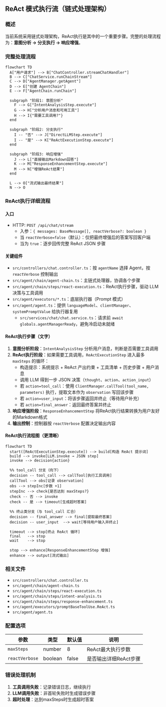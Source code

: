 ## ReAct 模式执行流（链式处理架构）

### 概述
当前系统采用链式处理架构，ReAct执行是其中的一个重要步骤。完整的处理流程为：**意图分析 → 分支执行 → 响应增强**。

### 完整处理流程

```mermaid
flowchart TD
  A["用户请求"] --> B["ChatController.streamChatHandler"]
  B --> C["ChatService.runChainStream"]
  C --> D["AgentManager.getAgent"]
  D --> E["创建 AgentChain"]
  E --> F["AgentChain.runChain"]

  subgraph "阶段1: 意图分析"
    F --> G["IntentAnalysisStep.execute"]
    G --> H["分析用户消息和可用工具"]
    H --> I{"需要工具调用?"}
  end

  subgraph "阶段2: 分支执行"
    I -- "否" --> J["DirectLLMStep.execute"]
    I -- "是" --> K["ReActExecutionStep.execute"]
  end

  subgraph "阶段3: 响应增强"
    J --> L["直接输出Markdown回答"]
    K --> M["ResponseEnhancementStep.execute"]
    M --> N["增强ReAct结果"]
  end

  L --> O["流式输出最终结果"]
  N --> O
```

### ReAct执行详细流程

#### 入口
- HTTP: `POST /api/chat/stream`
  - 入参：`{ messages: BaseMessage[], reactVerbose?: boolean }`
  - 当 `reactVerbose=false`（默认）：仅把最终增强后的答案写回客户端
  - 当为 `true`：逐步回传完整 ReAct JSON 步骤

#### 关键组件
- `src/controllers/chat.controller.ts`：按 `agentName` 选择 Agent，按 `reactVerbose` 控制输出
- `src/agent/chain/agent-chain.ts`：主链式处理器，协调各个步骤
- `src/agent/chain/steps/react-execution.ts`：ReAct执行步骤，驱动 LLM 决策与工具调用
- `src/agent/executors/*.ts`：底层执行器（Prompt 模式）
- `src/agent/agent.ts`：提供 `languageModel`、`clientManager`、`systemPromptValue` 给执行器复用
  - `src/services/chat/chat.service.ts`：请求前 `await globals.agentManagerReady`，避免冷启动未就绪

#### ReAct执行步骤（文字）
1. **意图分析阶段**：`IntentAnalysisStep` 分析用户消息，判断是否需要工具调用
2. **ReAct执行阶段**：如果需要工具调用，`ReActExecutionStep` 进入最多 `maxSteps` 的循环：
   - 构造提示：系统提示 + ReAct 产出约束 + 工具清单 + 历史步骤 + 用户消息
   - 调用 LLM 得到一步 JSON 决策（`thought`、`action`、`action_input`）
   - 若 `action=tool_call`：使用 `ClientManager.callTool(tool_name, parameters)` 执行，提取文本作为 `observation` 写回该步骤
   - 若 `action=user_input`：将该步骤返回并终止（等待用户补充）
   - 若 `action=final_answer`：返回最终答案并终止
3. **响应增强阶段**：`ResponseEnhancementStep` 将ReAct执行结果转换为用户友好的Markdown格式
4. **输出控制**：控制器按 `reactVerbose` 配置决定输出内容

#### ReAct执行流程图（更清晰）
```mermaid
flowchart TD
  start([ReActExecutionStep.execute]) --> build[构造 ReAct 提示词]
  build --> invoke[LLM.invoke → JSON step]
  invoke --> decision{action}

  %% tool_call 分支（向下）
  decision -- tool_call --> callTool[执行工具调用]
  callTool --> obs[记录 observation]
  obs --> stepInc[步数 +1]
  stepInc --> check{是否达到 maxSteps?}
  check -- 否 --> invoke
  check -- 是 --> timeout[生成超时答案]

  %% 终止类分支（与 tool_call 汇合）
  decision -- final_answer --> final[提取最终答案]
  decision -- user_input  --> wait[等待用户输入并终止]

  timeout --> stop[终止 ReAct 循环]
  final   --> stop
  wait    --> stop

  stop --> enhance[ResponseEnhancementStep 增强]
  enhance --> output[流式输出]
```

<!-- 仅保留 Prompt 模式；Function 模式已移除 -->

### 相关文件
- `src/controllers/chat.controller.ts`
- `src/agent/chain/agent-chain.ts`
- `src/agent/chain/steps/react-execution.ts`
- `src/agent/chain/steps/intent-analysis.ts`
- `src/agent/chain/steps/response-enhancement.ts`
- `src/agent/executors/promptBaseToolUse.ReAct.ts`
- `src/agent/agent.ts`

### 配置选项

| 参数 | 类型 | 默认值 | 说明 |
|------|------|--------|------|
| `maxSteps` | number | 8 | ReAct最大执行步数 |
| `reactVerbose` | boolean | false | 是否输出详细ReAct步骤 |

### 错误处理机制

1. **工具调用失败**：记录错误日志，继续执行
2. **LLM调用失败**：非首轮失败时生成错误步骤
3. **超时处理**：达到maxSteps时生成超时答案
